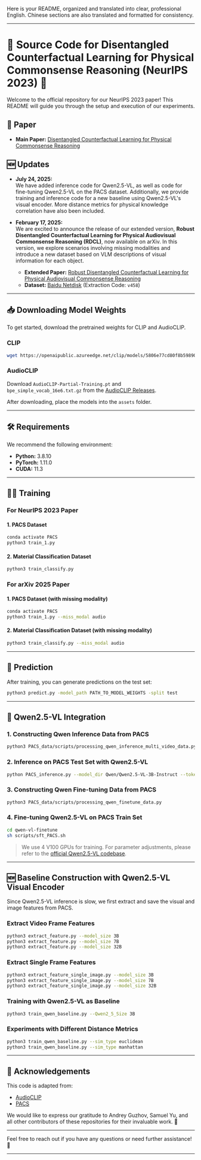 Here is your README, organized and translated into clear, professional English. Chinese sections are also translated and formatted for consistency.

---

# 🚀 Source Code for Disentangled Counterfactual Learning for Physical Commonsense Reasoning (NeurIPS 2023) 🧠

Welcome to the official repository for our NeurIPS 2023 paper! This README will guide you through the setup and execution of our experiments.

## 📄 Paper

- **Main Paper:** [Disentangled Counterfactual Learning for Physical Commonsense Reasoning](https://arxiv.org/pdf/2310.19559)

## 🆕 Updates

- **July 24, 2025:**  
  We have added inference code for Qwen2.5-VL, as well as code for fine-tuning Qwen2.5-VL on the PACS dataset. Additionally, we provide training and inference code for a new baseline using Qwen2.5-VL's visual encoder. More distance metrics for physical knowledge correlation have also been included.

- **February 17, 2025:**  
  We are excited to announce the release of our extended version, **Robust Disentangled Counterfactual Learning for Physical Audiovisual Commonsense Reasoning (RDCL)**, now available on arXiv. In this version, we explore scenarios involving missing modalities and introduce a new dataset based on VLM descriptions of visual information for each object.

  - **Extended Paper:** [Robust Disentangled Counterfactual Learning for Physical Audiovisual Commonsense Reasoning](https://arxiv.org/pdf/2502.12425)
  - **Dataset:** [Baidu Netdisk](https://pan.baidu.com/s/1Ei76NNkb1CFt8FJkDJDFMg) (Extraction Code: `v458`)

---

## 📥 Downloading Model Weights

To get started, download the pretrained weights for CLIP and AudioCLIP.

### CLIP

```bash
wget https://openaipublic.azureedge.net/clip/models/5806e77cd80f8b59890b7e101eabd078d9fb84e6937f9e85e4ecb61988df416f/ViT-B-16.pt
```

### AudioCLIP

Download `AudioCLIP-Partial-Training.pt` and `bpe_simple_vocab_16e6.txt.gz` from the [AudioCLIP Releases](https://github.com/AndreyGuzhov/AudioCLIP/releases).

After downloading, place the models into the `assets` folder.

---

## 🛠️ Requirements

We recommend the following environment:

- **Python:** 3.8.10
- **PyTorch:** 1.11.0
- **CUDA:** 11.3

---

## 🏋️‍♂️ Training

### For NeurIPS 2023 Paper

#### 1. PACS Dataset

```bash
conda activate PACS
python3 train_1.py
```

#### 2. Material Classification Dataset

```bash
python3 train_classify.py
```

### For arXiv 2025 Paper

#### 1. PACS Dataset (with missing modality)

```bash
conda activate PACS
python3 train_1.py --miss_modal audio 
```

#### 2. Material Classification Dataset (with missing modality)

```bash
python3 train_classify.py --miss_modal audio 
```

---

## 🔮 Prediction

After training, you can generate predictions on the test set:

```bash
python3 predict.py -model_path PATH_TO_MODEL_WEIGHTS -split test
```

---

## 🧩 Qwen2.5-VL Integration

### 1. Constructing Qwen Inference Data from PACS

```bash
python3 PACS_data/scripts/processing_qwen_inference_multi_video_data.py
```

### 2. Inference on PACS Test Set with Qwen2.5-VL

```bash
python PACS_inference.py --model_dir Qwen/Qwen2.5-VL-3B-Instruct --tokenizer_dir Qwen/Qwen2.5-VL-3B-Instruct --split test --data_type data
```

### 3. Constructing Qwen Fine-tuning Data from PACS

```bash
python3 PACS_data/scripts/processing_qwen_finetune_data.py
```

### 4. Fine-tuning Qwen2.5-VL on PACS Train Set

```bash
cd qwen-vl-finetune
sh scripts/sft_PACS.sh
```

> We use 4 V100 GPUs for training. For parameter adjustments, please refer to the [official Qwen2.5-VL codebase](https://github.com/QwenLM/Qwen2.5-VL/tree/main/qwen-vl-finetune).

---

## 🆕 Baseline Construction with Qwen2.5-VL Visual Encoder

Since Qwen2.5-VL inference is slow, we first extract and save the visual and image features from PACS.

### Extract Video Frame Features

```bash
python3 extract_feature.py --model_size 3B
python3 extract_feature.py --model_size 7B
python3 extract_feature.py --model_size 32B
```

### Extract Single Frame Features

```bash
python3 extract_feature_single_image.py --model_size 3B
python3 extract_feature_single_image.py --model_size 7B
python3 extract_feature_single_image.py --model_size 32B
```

### Training with Qwen2.5-VL as Baseline

```bash
python3 train_qwen_baseline.py --Qwen2_5_Size 3B
```

### Experiments with Different Distance Metrics

```bash
python3 train_qwen_baseline.py --sim_type euclidean
python3 train_qwen_baseline.py --sim_type manhattan
```

---

## 🙏 Acknowledgements

This code is adapted from:

- [AudioCLIP](https://github.com/AndreyGuzhov/AudioCLIP)
- [PACS](https://github.com/samuelyu2002/PACS)

We would like to express our gratitude to Andrey Guzhov, Samuel Yu, and all other contributors of these repositories for their invaluable work. 🙌

---

Feel free to reach out if you have any questions or need further assistance! 🚀

---